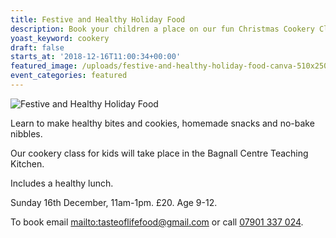 ```yaml
---
title: Festive and Healthy Holiday Food
description: Book your children a place on our fun Christmas Cookery Class
yoast_keyword: cookery
draft: false
starts_at: '2018-12-16T11:00:34+00:00'
featured_image: /uploads/festive-and-healthy-holiday-food-canva-510x250px.jpg
event_categories: featured
---
```

![Festive and Healthy Holiday Food](/uploads/festive-and-healthy-holiday-food-canva-510x250px.jpg)

Learn to make healthy bites and cookies, homemade snacks and no-bake nibbles. 

Our cookery class for kids will take place in the Bagnall Centre Teaching Kitchen.

Includes a healthy lunch. 

Sunday 16th December, 11am-1pm. £20. Age 9-12. 

To book email <mailto:tasteoflifefood@gmail.com> or call [07901 337 024](tel:07901337024).
